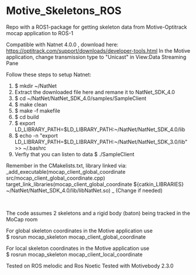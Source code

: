 # Motive_Skeletons_ROS
Repo with a ROS1-package for getting skeleton data from Motive-Optitrack mocap application to ROS-1

Compatible with Natnet 4.0.0 , download here: https://optitrack.com/support/downloads/developer-tools.html
In the Motive application, change transmission type to "Unicast" in View:Data Streaming Pane

Follow these steps to setup Natnet:
1. $ mkdir ~/NatNet
2. Extract the downloaded file here and remane it to NatNet_SDK_4.0
3. $ cd ~/NatNet/NatNet_SDK_4.0/samples/SampleClient
4. $ make clean
5. $ make -f makefile
6. $ cd build
7. $ export LD_LIBRARY_PATH=$LD_LIBRARY_PATH:~/NatNet/NatNet_SDK_4.0/lib
8. $ echo -n "export LD_LIBRARY_PATH=$LD_LIBRARY_PATH:~/NatNet/NatNet_SDK_3.0/lib" >> ~/.bashrc
9. Verfiy that you can listen to data
   $ ./SampleClient

Remember in the CMakelists.txt, library linked via: 
_add_executable(mocap_client_global_coordinate src/mocap_client_global_coordinate.cpp)
target_link_libraries(mocap_client_global_coordinate ${catkin_LIBRARIES} ~/NatNet/NatNet_SDK_4.0/lib/libNatNet.so)
_
(Change if needed)

<br/>

The code assumes 2 skeletons and a rigid body (baton) being tracked in the MoCap room

For global skeleton coordinates in the Motive application use <br/>
$ rosrun mocap_skeleton mocap_client_global_coordinate

For local skeleton coordinates in the Motive application use <br/>
$ rosrun mocap_skeleton mocap_client_local_coordinate




Tested on ROS melodic and Ros Noetic
Tested with Motivebody 2.3.0
